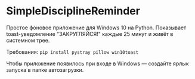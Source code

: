 # SimpleDisciplineReminder
Простое фоновое приложение для Windows 10 на Python.
Показывает toast-уведомление "ЗАКРУГЛЯЙСЯ!" каждые 25 минут и живёт в системном трее.

Требования:
  `pip install pystray pillow win10toast`
  
Чтобы приложение появилось при входе в Windows — создайте ярлык запуска в папке автозагрузки.
